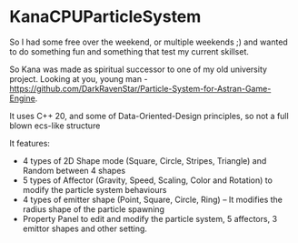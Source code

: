 # KanaCPUParticleSystem
So I had some free over the weekend, or multiple weekends ;) and wanted to do something fun and something that test my current skillset.

So Kana was made as spiritual successor to one of my old university project.
Looking at you, young man - https://github.com/DarkRavenStar/Particle-System-for-Astran-Game-Engine.

It uses C++ 20, and some of Data-Oriented-Design principles, so not a full blown ecs-like structure

It features:

- 4 types of 2D Shape mode (Square, Circle, Stripes, Triangle) and Random between 4 shapes
- 5 types of Affector (Gravity, Speed, Scaling, Color and Rotation) to modify the particle system behaviours
- 4 types of emitter shape (Point, Square, Circle, Ring) – It modifies the radius shape of the particle spawning
- Property Panel to edit and modify the particle system, 5 affectors, 3 emittor shapes and other setting.
